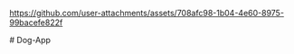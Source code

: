 

https://github.com/user-attachments/assets/708afc98-1b04-4e60-8975-99bacefe822f

#   D o g - A p p  
 